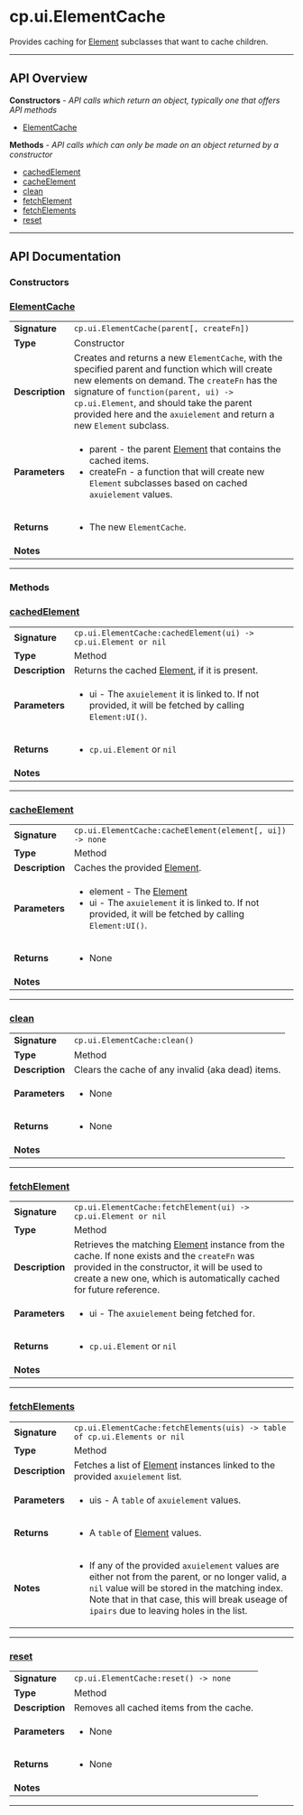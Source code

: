 # cp.ui.ElementCache

Provides caching for [Element](cp.ui.Element.md) subclasses that want to cache children.

---

## API Overview
**Constructors** - _API calls which return an object, typically one that offers API methods_
 * [ElementCache](#elementcache)

**Methods** - _API calls which can only be made on an object returned by a constructor_
 * [cachedElement](#cachedelement)
 * [cacheElement](#cacheelement)
 * [clean](#clean)
 * [fetchElement](#fetchelement)
 * [fetchElements](#fetchelements)
 * [reset](#reset)


---

## API Documentation

### Constructors


### [ElementCache](#elementcache)

|                                             |                                                                                     |
| --------------------------------------------|-------------------------------------------------------------------------------------|
| **Signature**                               | `cp.ui.ElementCache(parent[, createFn])`                                                                    |
| **Type**                                    | Constructor                                                                     |
| **Description**                             | Creates and returns a new `ElementCache`, with the specified parent and function which will create new elements on demand. The `createFn` has the signature of `function(parent, ui) -> cp.ui.Element`, and should take the parent provided here and the `axuielement` and return a new `Element` subclass.                                                                     |
| **Parameters**                              | <ul><li>parent - the parent [Element](cp.ui.Element.md) that contains the cached items.</li><li>createFn - a function that will create new `Element` subclasses based on cached `axuielement` values.</li></ul> |
| **Returns**                                 | <ul><li>The new `ElementCache`.</li></ul>          |
| **Notes**                                   | <ul></ul>                |

---
### Methods


### [cachedElement](#cachedelement)

|                                             |                                                                                     |
| --------------------------------------------|-------------------------------------------------------------------------------------|
| **Signature**                               | `cp.ui.ElementCache:cachedElement(ui) -> cp.ui.Element or nil`                                                                    |
| **Type**                                    | Method                                                                     |
| **Description**                             | Returns the cached [Element](cp.ui.Element.md), if it is present.                                                                     |
| **Parameters**                              | <ul><li>ui - The `axuielement` it is linked to. If not provided, it will be fetched by calling `Element:UI()`.</li></ul> |
| **Returns**                                 | <ul><li>`cp.ui.Element` or `nil`</li></ul>          |
| **Notes**                                   | <ul></ul>                |

---

### [cacheElement](#cacheelement)

|                                             |                                                                                     |
| --------------------------------------------|-------------------------------------------------------------------------------------|
| **Signature**                               | `cp.ui.ElementCache:cacheElement(element[, ui]) -> none`                                                                    |
| **Type**                                    | Method                                                                     |
| **Description**                             | Caches the provided [Element](cp.ui.Element.md).                                                                     |
| **Parameters**                              | <ul><li>element - The [Element](cp.ui.Element.md)</li><li>ui - The `axuielement` it is linked to. If not provided, it will be fetched by calling `Element:UI()`.</li></ul> |
| **Returns**                                 | <ul><li>None</li></ul>          |
| **Notes**                                   | <ul></ul>                |

---

### [clean](#clean)

|                                             |                                                                                     |
| --------------------------------------------|-------------------------------------------------------------------------------------|
| **Signature**                               | `cp.ui.ElementCache:clean()`                                                                    |
| **Type**                                    | Method                                                                     |
| **Description**                             | Clears the cache of any invalid (aka dead) items.                                                                     |
| **Parameters**                              | <ul><li>None</li></ul> |
| **Returns**                                 | <ul><li>None</li></ul>          |
| **Notes**                                   | <ul></ul>                |

---

### [fetchElement](#fetchelement)

|                                             |                                                                                     |
| --------------------------------------------|-------------------------------------------------------------------------------------|
| **Signature**                               | `cp.ui.ElementCache:fetchElement(ui) -> cp.ui.Element or nil`                                                                    |
| **Type**                                    | Method                                                                     |
| **Description**                             | Retrieves the matching [Element](cp.ui.Element.md) instance from the cache. If none exists and the `createFn` was provided in the constructor, it will be used to create a new one, which is automatically cached for future reference.                                                                     |
| **Parameters**                              | <ul><li>ui - The `axuielement` being fetched for.</li></ul> |
| **Returns**                                 | <ul><li>`cp.ui.Element` or `nil`</li></ul>          |
| **Notes**                                   | <ul></ul>                |

---

### [fetchElements](#fetchelements)

|                                             |                                                                                     |
| --------------------------------------------|-------------------------------------------------------------------------------------|
| **Signature**                               | `cp.ui.ElementCache:fetchElements(uis) -> table of cp.ui.Elements or nil`                                                                    |
| **Type**                                    | Method                                                                     |
| **Description**                             | Fetches a list of [Element](cp.ui.Element.md) instances linked to the provided `axuielement` list.                                                                     |
| **Parameters**                              | <ul><li>uis	- A `table` of `axuielement` values.</li></ul> |
| **Returns**                                 | <ul><li>A `table` of [Element](cp.ui.Element.md) values.</li></ul>          |
| **Notes**                                   | <ul><li>If any of the provided `axuielement` values are either not from the parent, or no longer valid, a `nil` value will be stored in the matching index. Note that in that case, this will break useage of `ipairs` due to leaving holes in the list.</li></ul>                |

---

### [reset](#reset)

|                                             |                                                                                     |
| --------------------------------------------|-------------------------------------------------------------------------------------|
| **Signature**                               | `cp.ui.ElementCache:reset() -> none`                                                                    |
| **Type**                                    | Method                                                                     |
| **Description**                             | Removes all cached items from the cache.                                                                     |
| **Parameters**                              | <ul><li>None</li></ul> |
| **Returns**                                 | <ul><li>None</li></ul>          |
| **Notes**                                   | <ul></ul>                |

---
